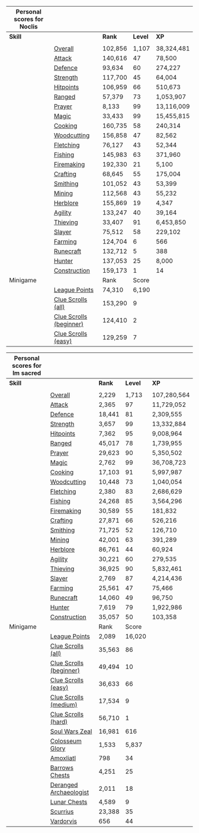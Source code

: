 

| **Personal scores for Noclis** | | | | |
| --- | --- | --- | --- | --- |
| **Skill** | | **Rank** | **Level** | **XP** |
|  |  |  |  |  |
|  | [Overall](overall?table=0&user=Noclis) | 102,856 | 1,107 | 38,324,481 |
|  | [Attack](overall?table=1&user=Noclis) | 140,616 | 47 | 78,500 |
|  | [Defence](overall?table=2&user=Noclis) | 93,634 | 60 | 274,227 |
|  | [Strength](overall?table=3&user=Noclis) | 117,700 | 45 | 64,004 |
|  | [Hitpoints](overall?table=4&user=Noclis) | 106,959 | 66 | 510,673 |
|  | [Ranged](overall?table=5&user=Noclis) | 57,379 | 73 | 1,053,907 |
|  | [Prayer](overall?table=6&user=Noclis) | 8,133 | 99 | 13,116,009 |
|  | [Magic](overall?table=7&user=Noclis) | 33,433 | 99 | 15,455,815 |
|  | [Cooking](overall?table=8&user=Noclis) | 160,735 | 58 | 240,314 |
|  | [Woodcutting](overall?table=9&user=Noclis) | 156,858 | 47 | 82,562 |
|  | [Fletching](overall?table=10&user=Noclis) | 76,127 | 43 | 52,344 |
|  | [Fishing](overall?table=11&user=Noclis) | 145,983 | 63 | 371,960 |
|  | [Firemaking](overall?table=12&user=Noclis) | 192,330 | 21 | 5,100 |
|  | [Crafting](overall?table=13&user=Noclis) | 68,645 | 55 | 175,004 |
|  | [Smithing](overall?table=14&user=Noclis) | 101,052 | 43 | 53,399 |
|  | [Mining](overall?table=15&user=Noclis) | 112,568 | 43 | 55,232 |
|  | [Herblore](overall?table=16&user=Noclis) | 155,869 | 19 | 4,347 |
|  | [Agility](overall?table=17&user=Noclis) | 133,247 | 40 | 39,164 |
|  | [Thieving](overall?table=18&user=Noclis) | 33,407 | 91 | 6,453,850 |
|  | [Slayer](overall?table=19&user=Noclis) | 75,512 | 58 | 229,102 |
|  | [Farming](overall?table=20&user=Noclis) | 124,704 | 6 | 566 |
|  | [Runecraft](overall?table=21&user=Noclis) | 132,712 | 5 | 388 |
|  | [Hunter](overall?table=22&user=Noclis) | 137,053 | 25 | 8,000 |
|  | [Construction](overall?table=23&user=Noclis) | 159,173 | 1 | 14 |
| Minigame | | Rank | Score | |
|  | [League Points](overall?category_type=1&table=0&user=Noclis) | 74,310 | 6,190 | |
|  | [Clue Scrolls (all)](overall?category_type=1&table=6&user=Noclis) | 153,290 | 9 | |
|  | [Clue Scrolls (beginner)](overall?category_type=1&table=7&user=Noclis) | 124,410 | 2 | |
|  | [Clue Scrolls (easy)](overall?category_type=1&table=8&user=Noclis) | 129,259 | 7 | |




| **Personal scores for Im sacred** | | | | |
| --- | --- | --- | --- | --- |
| **Skill** | | **Rank** | **Level** | **XP** |
|  |  |  |  |  |
|  | [Overall](overall?table=0&user=Im+sacred) | 2,229 | 1,713 | 107,280,564 |
|  | [Attack](overall?table=1&user=Im+sacred) | 2,365 | 97 | 11,729,052 |
|  | [Defence](overall?table=2&user=Im+sacred) | 18,441 | 81 | 2,309,555 |
|  | [Strength](overall?table=3&user=Im+sacred) | 3,657 | 99 | 13,332,884 |
|  | [Hitpoints](overall?table=4&user=Im+sacred) | 7,362 | 95 | 9,008,964 |
|  | [Ranged](overall?table=5&user=Im+sacred) | 45,017 | 78 | 1,739,955 |
|  | [Prayer](overall?table=6&user=Im+sacred) | 29,623 | 90 | 5,350,502 |
|  | [Magic](overall?table=7&user=Im+sacred) | 2,762 | 99 | 36,708,723 |
|  | [Cooking](overall?table=8&user=Im+sacred) | 17,103 | 91 | 5,997,987 |
|  | [Woodcutting](overall?table=9&user=Im+sacred) | 10,448 | 73 | 1,040,054 |
|  | [Fletching](overall?table=10&user=Im+sacred) | 2,380 | 83 | 2,686,629 |
|  | [Fishing](overall?table=11&user=Im+sacred) | 24,268 | 85 | 3,564,296 |
|  | [Firemaking](overall?table=12&user=Im+sacred) | 30,589 | 55 | 181,832 |
|  | [Crafting](overall?table=13&user=Im+sacred) | 27,871 | 66 | 526,216 |
|  | [Smithing](overall?table=14&user=Im+sacred) | 71,725 | 52 | 126,710 |
|  | [Mining](overall?table=15&user=Im+sacred) | 42,001 | 63 | 391,289 |
|  | [Herblore](overall?table=16&user=Im+sacred) | 86,761 | 44 | 60,924 |
|  | [Agility](overall?table=17&user=Im+sacred) | 30,221 | 60 | 279,535 |
|  | [Thieving](overall?table=18&user=Im+sacred) | 36,925 | 90 | 5,832,461 |
|  | [Slayer](overall?table=19&user=Im+sacred) | 2,769 | 87 | 4,214,436 |
|  | [Farming](overall?table=20&user=Im+sacred) | 25,561 | 47 | 75,466 |
|  | [Runecraft](overall?table=21&user=Im+sacred) | 14,060 | 49 | 96,750 |
|  | [Hunter](overall?table=22&user=Im+sacred) | 7,619 | 79 | 1,922,986 |
|  | [Construction](overall?table=23&user=Im+sacred) | 35,057 | 50 | 103,358 |
| Minigame | | Rank | Score | |
|  | [League Points](overall?category_type=1&table=0&user=Im+sacred) | 2,089 | 16,020 | |
|  | [Clue Scrolls (all)](overall?category_type=1&table=6&user=Im+sacred) | 35,563 | 86 | |
|  | [Clue Scrolls (beginner)](overall?category_type=1&table=7&user=Im+sacred) | 49,494 | 10 | |
|  | [Clue Scrolls (easy)](overall?category_type=1&table=8&user=Im+sacred) | 36,633 | 66 | |
|  | [Clue Scrolls (medium)](overall?category_type=1&table=9&user=Im+sacred) | 17,534 | 9 | |
|  | [Clue Scrolls (hard)](overall?category_type=1&table=10&user=Im+sacred) | 56,710 | 1 | |
|  | [Soul Wars Zeal](overall?category_type=1&table=15&user=Im+sacred) | 16,981 | 616 | |
|  | [Colosseum Glory](overall?category_type=1&table=17&user=Im+sacred) | 1,533 | 5,837 | |
|  | [Amoxliatl](overall?category_type=1&table=20&user=Im+sacred) | 798 | 34 | |
|  | [Barrows Chests](overall?category_type=1&table=23&user=Im+sacred) | 4,251 | 25 | |
|  | [Deranged Archaeologist](overall?category_type=1&table=38&user=Im+sacred) | 2,011 | 18 | |
|  | [Lunar Chests](overall?category_type=1&table=49&user=Im+sacred) | 4,589 | 9 | |
|  | [Scurrius](overall?category_type=1&table=58&user=Im+sacred) | 23,388 | 35 | |
|  | [Vardorvis](overall?category_type=1&table=75&user=Im+sacred) | 656 | 44 | |


